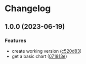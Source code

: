 # Changelog

## 1.0.0 (2023-06-19)


### Features

* create working version ([c520d83](https://github.com/cheminfo/molecules-graph/commit/c520d83dca4b9ff7537cd877091b0e5ab528b43c))
* get a basic chart ([071813e](https://github.com/cheminfo/molecules-graph/commit/071813e73a22ba84e626dc264873993ff1b9893a))
